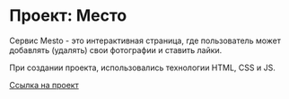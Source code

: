 # Проект: Место

Сервис Mesto - это интерактивная страница, где пользователь может добавлять (удалять) свои фотографии и ставить лайки.

При создании проекта, использовались технологии HTML, CSS и JS.

[Ссылка на проект](https://olgaloktionova125.github.io/mesto/index.html)
